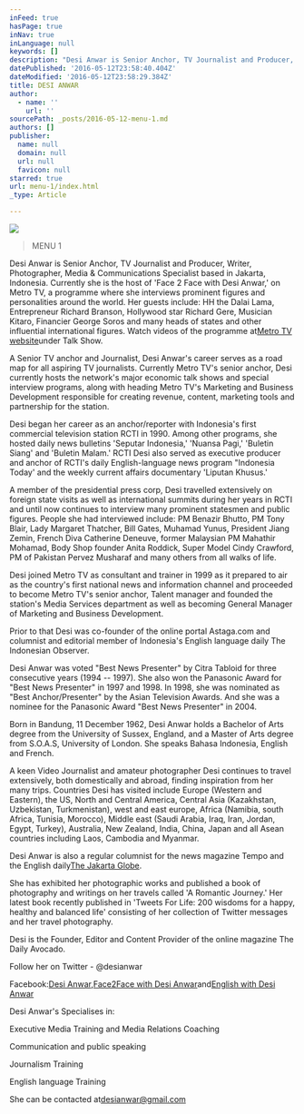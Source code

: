 ```yaml
---
inFeed: true
hasPage: true
inNav: true
inLanguage: null
keywords: []
description: "Desi Anwar is Senior Anchor, TV Journalist and Producer, Writer, Photographer, Media & Communications Specialist based in Jakarta, Indonesia. Currently she is the host of 'Face 2 Face with Desi Anwar,' on Metro TV, a programme where she interviews prominent figures and personalities around the world. Her guests include: HH the Dalai Lama, Entrepreneur Richard Branson, Hollywood star Richard Gere, Musician Kitaro, Financier George Soros and many heads of states and other influential international figures. Watch videos of the programme atMetro TV websiteunder Talk Show."
datePublished: '2016-05-12T23:58:40.404Z'
dateModified: '2016-05-12T23:58:29.384Z'
title: DESI ANWAR
author:
  - name: ''
    url: ''
sourcePath: _posts/2016-05-12-menu-1.md
authors: []
publisher:
  name: null
  domain: null
  url: null
  favicon: null
starred: true
url: menu-1/index.html
_type: Article

---
```

![](https://the-grid-user-content.s3-us-west-2.amazonaws.com/fa4ae378-5eb5-4a58-b5a2-543e3024234d.jpg)

> MENU 1

Desi Anwar is Senior Anchor, TV Journalist and Producer, Writer, Photographer, Media & Communications Specialist based in Jakarta, Indonesia. Currently she is the host of 'Face 2 Face with Desi Anwar,' on Metro TV, a programme where she interviews prominent figures and personalities around the world. Her guests include: HH the Dalai Lama, Entrepreneur Richard Branson, Hollywood star Richard Gere, Musician Kitaro, Financier George Soros and many heads of states and other influential international figures. Watch videos of the programme at[Metro TV website][0]under Talk Show.

A Senior TV anchor and Journalist, Desi Anwar's career serves as a road map for all aspiring TV journalists. Currently Metro TV's senior anchor, Desi currently hosts the network's major economic talk shows and special interview programs, along with heading Metro TV's Marketing and Business Development responsible for creating revenue, content, marketing tools and partnership for the station.

Desi began her career as an anchor/reporter with Indonesia's first commercial television station RCTI in 1990\. Among other programs, she hosted daily news bulletins 'Seputar Indonesia,' 'Nuansa Pagi,' 'Buletin Siang' and 'Buletin Malam.' RCTI Desi also served as executive producer and anchor of RCTI's daily English-language news program "Indonesia Today' and the weekly current affairs documentary 'Liputan Khusus.'

A member of the presidential press corp, Desi travelled extensively on foreign state visits as well as international summits during her years in RCTI and until now continues to interview many prominent statesmen and public figures. People she had interviewed include: PM Benazir Bhutto, PM Tony Blair, Lady Margaret Thatcher, Bill Gates, Muhamad Yunus, President Jiang Zemin, French Diva Catherine Deneuve, former Malaysian PM Mahathir Mohamad, Body Shop founder Anita Roddick, Super Model Cindy Crawford, PM of Pakistan Pervez Musharaf and many others from all walks of life.

Desi joined Metro TV as consultant and trainer in 1999 as it prepared to air as the country's first national news and information channel and proceeded to become Metro TV's senior anchor, Talent manager and founded the station's Media Services department as well as becoming General Manager of Marketing and Business Development.

Prior to that Desi was co-founder of the online portal Astaga.com and columnist and editorial member of Indonesia's English language daily The Indonesian Observer.

Desi Anwar was voted "Best News Presenter" by Citra Tabloid for three consecutive years (1994 -- 1997). She also won the Panasonic Award for "Best News Presenter" in 1997 and 1998\. In 1998, she was nominated as "Best Anchor/Presenter" by the Asian Television Awards. And she was a nominee for the Panasonic Award "Best News Presenter" in 2004\.

Born in Bandung, 11 December 1962, Desi Anwar holds a Bachelor of Arts degree from the University of Sussex, England, and a Master of Arts degree from S.O.A.S, University of London. She speaks Bahasa Indonesia, English and French.

A keen Video Journalist and amateur photographer Desi continues to travel extensively, both domestically and abroad, finding inspiration from her many trips. Countries Desi has visited include Europe (Western and Eastern), the US, North and Central America, Central Asia (Kazakhstan, Uzbekistan, Turkmenistan), west and east europe, Africa (Namibia, south Africa, Tunisia, Morocco), Middle east (Saudi Arabia, Iraq, Iran, Jordan, Egypt, Turkey), Australia, New Zealand, India, China, Japan and all Asean countries including Laos, Cambodia and Myanmar.

Desi Anwar is also a regular columnist for the news magazine Tempo and the English daily[The Jakarta Globe][1].

She has exhibited her photographic works and published a book of photography and writings on her travels called 'A Romantic Journey.' Her latest book recently published in 'Tweets For Life: 200 wisdoms for a happy, healthy and balanced life' consisting of her collection of Twitter messages and her travel photography.

Desi is the Founder, Editor and Content Provider of the online magazine The Daily Avocado.

Follow her on Twitter - @desianwar

Facebook:[Desi Anwar][2],[Face2Face with Desi Anwar][3]and[English with Desi Anwar][4]

Desi Anwar's Specialises in:

Executive Media Training and Media Relations Coaching

Communication and public speaking

Journalism Training

English language Training

She can be contacted at[desianwar@gmail.com][5]

[0]: http://www.metrotvnews.com/
[1]: http://www.thejakartaglobe.com/opinion
[2]: https://www.facebook.com/pages/Desi-Anwar/214602385643
[3]: https://www.facebook.com/pages/Face2Face-With-Desi-Anwar/152609364751900?ref=pb
[4]: https://www.facebook.com/pages/English-with-Desi-Anwar/102951696455252
[5]: mailto:desianwar@gmail.com